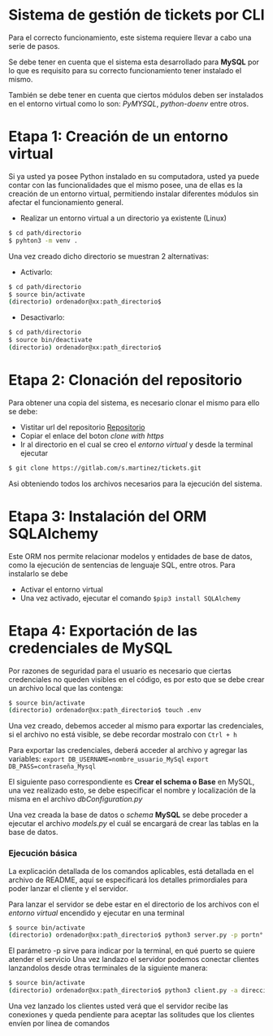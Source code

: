 # Sistema de gestión de tickets por CLI

Para el correcto funcionamiento, este sistema requiere llevar a cabo una serie de pasos.

Se debe tener en cuenta que el sistema esta desarrollado para **MySQL** por lo que es requisito para su correcto funcionamiento tener instalado el mismo.

También se debe tener en cuenta que ciertos módulos deben ser instalados en el entorno virtual como lo son: *PyMYSQL*, *python-doenv* entre otros.

# Etapa 1: Creación de un entorno virtual
Si ya usted ya posee Python instalado en su computadora, usted ya puede contar con las funcionalidades que el mismo posee, una de ellas es la creación de un entorno virtual, permitiendo instalar diferentes módulos sin afectar el funcionamiento general.
  - Realizar un entorno virtual a un directorio ya existente (Linux)
  ```sh
$ cd path/directorio
$ pyhton3 -m venv .
```
Una vez creado dicho directorio se muestran 2 alternativas:
   - Activarlo: 
 ```sh
$ cd path/directorio
$ source bin/activate
(directorio) ordenador@xx:path_directorio$
```
- Desactivarlo:
 ```sh
$ cd path/directorio
$ source bin/deactivate
(directorio) ordenador@xx:path_directorio$
```
# Etapa 2: Clonación del repositorio
Para obtener una copia del sistema, es necesario clonar el mismo para ello se debe:
 - Vistitar url del repositorio [Repositorio](https://gitlab.com/s.martinez/tickets)
 - Copiar el enlace del boton *clone with https*
 - Ir al directorio en el cual se creo el *entorno virtual* y desde la terminal ejecutar
 
 ```sh
$ git clone https://gitlab.com/s.martinez/tickets.git
``` 
 Asi obteniendo todos los archivos necesarios para la ejecución del sistema.
# Etapa 3: Instalación del ORM SQLAlchemy
Este ORM nos permite relacionar modelos y entidades de base de datos, como la ejecución de sentencias de lenguaje SQL, entre otros. Para instalarlo se debe
 - Activar el entorno virtual
 - Una vez activado, ejecutar el comando  `$pip3 install SQLAlchemy`
 
# Etapa 4: Exportación de las credenciales de MySQL
Por razones de seguridad para el usuario es necesario que ciertas credenciales no queden visibles en el código, es por esto que se debe crear un archivo local que las contenga:
 ```sh
$ source bin/activate
(directorio) ordenador@xx:path_directorio$ touch .env
```
Una vez creado, debemos acceder al mismo para exportar las credenciales, si el archivo no está visible, se debe recordar mostralo con `Ctrl + h`

Para exportar las credenciales, deberá acceder al archivo y agregar las variables:
`export DB_USERNAME=nombre_usuario_MySql`
`export DB_PASS=contraseña_Mysql`

El siguiente paso correspondiente es **Crear el schema o Base** en MySQL, una vez realizado esto, se debe especificar el nombre y localización de la misma en el archivo *dbConfiguration.py*

Una vez creada la base de datos o *schema* **MySQL** se debe proceder a ejecutar el archivo *models.py* el cuál se encargará de crear las tablas en la base de datos.


### Ejecución básica
La explicación detallada de los comandos aplicables, está detallada en el archivo de README, aquí se especificará los detalles primordiales para poder lanzar el cliente y el servidor.

Para lanzar el servidor se debe estar en el directorio de los archivos con el *entorno virtual* encendido y ejecutar en una terminal
 ```sh
$ source bin/activate
(directorio) ordenador@xx:path_directorio$ python3 server.py -p portn°
 ```
El parámetro -p sirve para indicar por la terminal, en qué puerto se quiere atender el servicio
Una vez landazo el servidor podemos conectar clientes lanzandolos desde otras terminales de la siguiente manera:
 ```sh
$ source bin/activate
(directorio) ordenador@xx:path_directorio$ python3 client.py -a direcciónIp -p puerto
 ```
 Una vez lanzado los clientes usted verá que el servidor recibe las conexiones y queda pendiente para aceptar las solitudes que los clientes envíen por línea de comandos

